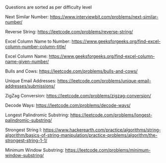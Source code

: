 Questions are sorted as per difficulty level

Next Similar Number: https://www.interviewbit.com/problems/next-similar-number/

Reverse String: https://leetcode.com/problems/reverse-string/

Excel Column Name to Number: https://www.geeksforgeeks.org/find-excel-column-number-column-title/

Excel Column Name: https://www.geeksforgeeks.org/find-excel-column-name-given-number/

Bulls and Cows: https://leetcode.com/problems/bulls-and-cows/

Unique Email Addresses: https://leetcode.com/problems/unique-email-addresses/submissions/

ZigZag Conversion: https://leetcode.com/problems/zigzag-conversion/

Decode Ways: https://leetcode.com/problems/decode-ways/

Longest Palindromic Substring: https://leetcode.com/problems/longest-palindromic-substring/

Strongest String I: https://www.hackerearth.com/practice/algorithms/string-algorithm/basics-of-string-manipulation/practice-problems/algorithm/the-strongest-string-1-1/

Minimum Window Substring: https://leetcode.com/problems/minimum-window-substring/

